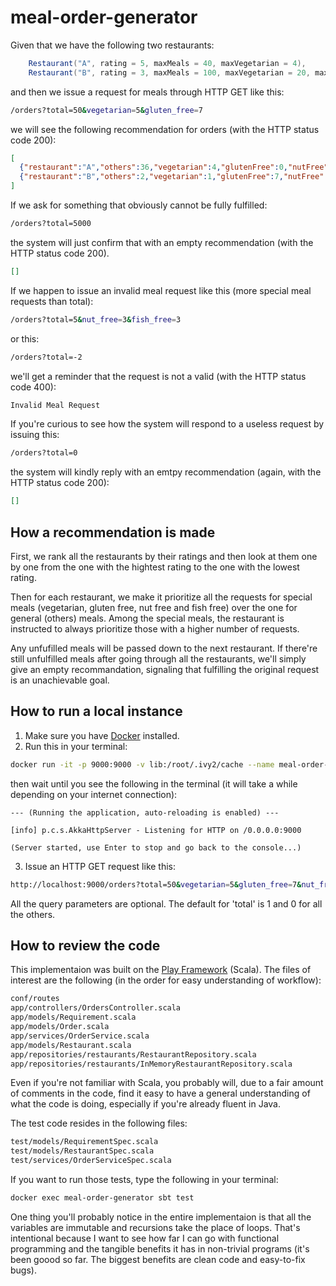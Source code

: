 # meal-order-generator

Given that we have the following two restaurants:

```Scala
    Restaurant("A", rating = 5, maxMeals = 40, maxVegetarian = 4),
    Restaurant("B", rating = 3, maxMeals = 100, maxVegetarian = 20, maxGlutenFree = 20)
```
and then we issue a request for meals through HTTP GET like this:

```bash
/orders?total=50&vegetarian=5&gluten_free=7
```
we will see the following recommendation for orders (with the HTTP status code 200):

```json
[
  {"restaurant":"A","others":36,"vegetarian":4,"glutenFree":0,"nutFree":0,"fishFree":0},
  {"restaurant":"B","others":2,"vegetarian":1,"glutenFree":7,"nutFree":0,"fishFree":0}
]
```



If we ask for something that obviously cannot be fully fulfilled:

```bash
/orders?total=5000
```
the system will just confirm that with an empty recommendation (with the HTTP status code 200).
```json
[]
```

If we happen to issue an invalid meal request like this (more special meal requests than total):

```bash
/orders?total=5&nut_free=3&fish_free=3
```
or this:

```bash
/orders?total=-2
```

we'll get a reminder that the request is not a valid (with the HTTP status code 400):

```bash
Invalid Meal Request
```

If you're curious to see how the system will respond to a useless request by issuing this:
```bash
/orders?total=0
```
the system will kindly reply with an emtpy recommendation (again, with the HTTP status code 200):
```json
[]
```

## How a recommendation is made

First, we rank all the restaurants by their ratings and then look at them one by one from the one with the hightest rating
to the one with the lowest rating. 

Then for each restaurant, we make it prioritize all the requests for special meals (vegetarian, gluten free, nut free and fish free) over
the one for general (others) meals. Among the special meals, the restaurant is instructed to always prioritize those with a higher number of
requests. 

Any unfufilled meals will be passed down to the next restaurant. If there're still unfulfilled meals after going through
all the restaurants, we'll simply give an empty recommandation, signaling that fulfilling the original request is an 
unachievable goal. 

## How to run a local instance
1. Make sure you have [Docker](https://www.docker.com/community-edition#/download) installed.
2. Run this in your terminal:
```bash
docker run -it -p 9000:9000 -v lib:/root/.ivy2/cache --name meal-order-generator --rm iluvzhouying/meal-order-generator
```
  then wait until you see the following in the terminal (it will take a while depending on your internet connection):
```
--- (Running the application, auto-reloading is enabled) ---

[info] p.c.s.AkkaHttpServer - Listening for HTTP on /0.0.0.0:9000

(Server started, use Enter to stop and go back to the console...)

```
3. Issue an HTTP GET request like this:
```bash
http://localhost:9000/orders?total=50&vegetarian=5&gluten_free=7&nut_free=1&fish_free=23
```
All the query parameters are optional. The default for 'total' is 1 and 0 for all the others.

## How to review the code
This implementaion was built on the [Play Framework](https://www.playframework.com/) (Scala). The files of interest are the following (in the order for easy understanding of workflow): 
```bash
conf/routes
app/controllers/OrdersController.scala
app/models/Requirement.scala
app/models/Order.scala
app/services/OrderService.scala
app/models/Restaurant.scala
app/repositories/restaurants/RestaurantRepository.scala
app/repositories/restaurants/InMemoryRestaurantRepository.scala
```
Even if you're not familiar with Scala, you probably will, due to a fair amount of comments in the code, find it easy to have a general understanding of what the code is doing, especially 
if you're already fluent in Java.

The test code resides in the following files:
```bash
test/models/RequirementSpec.scala
test/models/RestaurantSpec.scala
test/services/OrderServiceSpec.scala
```
If you want to run those tests, type the following in your terminal:
```bash
docker exec meal-order-generator sbt test
```

One thing you'll probably notice in the entire implementaion is that all the variables are immutable and recursions take the place of loops. 
That's intentional because I want to see how far I can go with functional programming and the tangible benefits it has in
non-trivial programs (it's been goood so far. The biggest benefits are clean code and easy-to-fix bugs).





